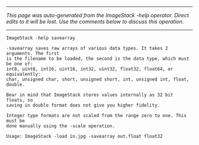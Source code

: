 
---

_This page was auto-generated from the ImageStack -help operator. Direct edits to it will be lost. Use the comments below to discuss this operation._

---

```
ImageStack -help savearray

-savearray saves raw arrays of various data types. It takes 2 arguments. The first
is the filename to be loaded, the second is the data type, which must be one of:
int8, uint8, int16, uint16, int32, uint32, float32, float64, or equivalently:
char, unsigned char, short, unsigned short, int, unsigned int, float, double.

Bear in mind that ImageStack stores values internally as 32 bit floats, so
saving in double format does not give you higher fidelity.

Integer type formats are not scaled from the range zero to one. This must be
done manually using the -scale operation.

Usage: ImageStack -load in.jpg -savearray out.float float32

```
